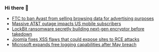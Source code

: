 ### Hi there 👋

<!--START_SECTION:feed-->
* [FTC to ban Avast from selling browsing data for advertising purposes](https://www.bleepingcomputer.com/news/security/ftc-to-ban-avast-from-selling-browsing-data-for-advertising-purposes/)
* [Massive AT&T outage impacts US mobile subscribers](https://www.bleepingcomputer.com/news/mobile/massive-atandt-outage-impacts-us-mobile-subscribers/)
* [LockBit ransomware secretly building next-gen encryptor before takedown](https://www.bleepingcomputer.com/news/security/lockbit-ransomware-secretly-building-next-gen-encryptor-before-takedown/)
* [Joomla fixes XSS flaws that could expose sites to RCE attacks](https://www.bleepingcomputer.com/news/security/joomla-fixes-xss-flaws-that-could-expose-sites-to-rce-attacks/)
* [Microsoft expands free logging capabilities after May breach](https://www.bleepingcomputer.com/news/security/microsoft-expands-free-logging-capabilities-after-may-breach/)
<!--END_SECTION:feed-->

<!--
**frankenk/frankenk** is a ✨ _special_ ✨ repository because its `README.md` (this file) appears on your GitHub profile.

Here are some ideas to get you started:

- 🔭 I’m currently working on ...
- 🌱 I’m currently learning ...
- 👯 I’m looking to collaborate on ...
- 🤔 I’m looking for help with ...
- 💬 Ask me about ...
- 📫 How to reach me: ...
- 😄 Pronouns: ...
- ⚡ Fun fact: ...
-->



